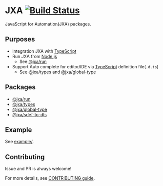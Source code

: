 # JXA [![Build Status](https://travis-ci.org/JXA-userland/JXA.svg?branch=master)](https://travis-ci.org/JXA-userland/JXA)

JavaScript for Automation(JXA) packages. 

## Purposes

- Integration JXA with [TypeScript](https://www.typescriptlang.org/index.html)
- Run JXA from [Node.js](https://nodejs.org/)
    - See [@jxa/run](./packages/@jxa/run)
- Support Auto complete for editor/IDE via [TypeScript](https://www.typescriptlang.org/index.html) definition file(`.d.ts`)
    - See [@jxa/types](./packages/@jxa/types) and [@jxa/global-type](./packages/@jxa/global-type)

## Packages

- [@jxa/run](./packages/@jxa/run)
- [@jxa/types](./packages/@jxa/types)
- [@jxa/global-type](./packages/@jxa/global-type)
- [@jxa/sdef-to-dts](./packages/@jxa/sdef-to-dts)

## Example

See [example/](./example/).

## Contributing

Issue and PR is always welcome!

For more details, see [CONTRIBUTING guide](./CONTRIBUTING.md).

